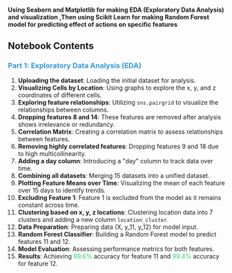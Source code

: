 #### Using Seaborn and Matplotlib for making EDA (Exploratory Data Analysis) and visualization ,Then using Scikit Learn for making Random Forest model for predicting effect of actions on specific features

## **Notebook Contents**

### <span style="color:#3498db;">Part 1: Exploratory Data Analysis (EDA)</span>
1. **Uploading the dataset**: Loading the initial dataset for analysis.
2. **Visualizing Cells by Location**: Using graphs to explore the x, y, and z coordinates of different cells.
3. **Exploring feature relationships**: Utilizing `sns.pairgrid` to visualize the relationships between columns.
4. **Dropping features 8 and 14**: These features are removed after analysis shows irrelevance or redundancy.
5. **Correlation Matrix**: Creating a correlation matrix to assess relationships between features.
6. **Removing highly correlated features**: Dropping features 9 and 18 due to high multicollinearity.
7. **Adding a day column**: Introducing a "day" column to track data over time.
8. **Combining all datasets**: Merging 15 datasets into a unified dataset.
9. **Plotting Feature Means over Time**: Visualizing the mean of each feature over 15 days to identify trends.
10. **Excluding Feature 1**: Feature 1 is excluded from the model as it remains constant across time.
11. **Clustering based on x, y, z locations**: Clustering location data into 7 clusters and adding a new column `location_cluster`.
12. **Data Preparation**: Preparing data (X, y_11, y_12) for model input.
13. **Random Forest Classifier**: Building a Random Forest model to predict features 11 and 12.
14. **Model Evaluation**: Assessing performance metrics for both features.
15. **Results**: Achieving <span style="color:#2ecc71;">99.6%</span> accuracy for feature 11 and <span style="color:#2ecc71;">99.4%</span> accuracy for feature 12.


